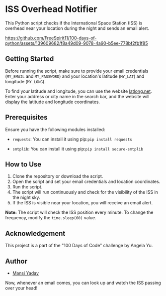 # ISS Overhead Notifier

This Python script checks if the International Space Station (ISS) is overhead near your location during the night and sends an email alert.


https://github.com/FreeSpirit11/100-days-of-python/assets/139609682/f8a49d09-9078-4a90-b5ee-778bf2fb1f85


## Getting Started

Before running the script, make sure to provide your email credentials (`MY_EMAIL` and `MY_PASSWORD`) and your location's latitude (`MY_LAT`) and longitude (`MY_LONG`).

To find your latitude and longitude, you can use the website [latlong.net](https://www.latlong.net/). Enter your address or city name in the search bar, and the website will display the latitude and longitude coordinates.

## Prerequisites

Ensure you have the following modules installed:

- `requests`: You can install it using pip:`pip install requests`
  
- `smtplib`: You can install it using pip:`pip install secure-smtplib`

## How to Use

1. Clone the repository or download the script.
2. Open the script and set your email credentials and location coordinates.
3. Run the script.
4. The script will run continuously and check for the visibility of the ISS in the night sky.
5. If the ISS is visible near your location, you will receive an email alert.

**Note:** The script will check the ISS position every minute. To change the frequency, modify the `time.sleep(60)` value.

## Acknowledgement

This project is a part of the "100 Days of Code" challenge by Angela Yu.

## Author
- [Mansi Yadav](https://github.com/FreeSpirit11/iss-overhead-notifier)
  
Now, whenever an email comes, you can look up and watch the ISS passing over your head!
